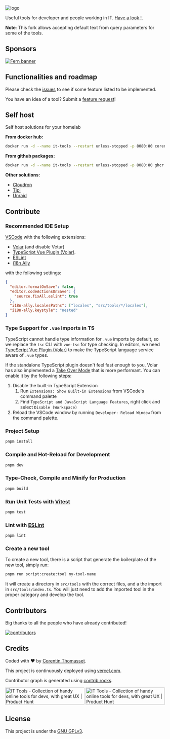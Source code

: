 <picture>
    <source srcset="./.github/logo-dark.png" media="(prefers-color-scheme: light)">
    <source srcset="./.github/logo-white.png" media="(prefers-color-scheme: dark)">
    <img src="./.github/logo-dark.png" alt="logo">
</picture>

Useful tools for developer and people working in IT. [Have a look !](https://it-tools.tech).

**Note**: This fork allows accepting default text from query parameters for some of the tools.

## Sponsors

[![Fern banner](./.github/fern-banner.svg)](https://bit.ly/3zBl7DG)

## Functionalities and roadmap

Please check the [issues](https://github.com/CorentinTh/it-tools/issues) to see if some feature listed to be implemented.

You have an idea of a tool? Submit a [feature request](https://github.com/CorentinTh/it-tools/issues/new/choose)!

## Self host

Self host solutions for your homelab

**From docker hub:**

```sh
docker run -d --name it-tools --restart unless-stopped -p 8080:80 corentinth/it-tools:latest
```

**From github packages:**

```sh
docker run -d --name it-tools --restart unless-stopped -p 8080:80 ghcr.io/corentinth/it-tools:latest
```

**Other solutions:**

- [Cloudron](https://www.cloudron.io/store/tech.ittools.cloudron.html)
- [Tipi](https://www.runtipi.io/docs/apps-available)
- [Unraid](https://unraid.net/community/apps?q=it-tools)

## Contribute

### Recommended IDE Setup

[VSCode](https://code.visualstudio.com/) with the following extensions:

- [Volar](https://marketplace.visualstudio.com/items?itemName=Vue.volar) (and disable Vetur)
- [TypeScript Vue Plugin (Volar)](https://marketplace.visualstudio.com/items?itemName=Vue.vscode-typescript-vue-plugin).
- [ESLint](https://marketplace.visualstudio.com/items?itemName=dbaeumer.vscode-eslint)
- [i18n Ally](https://marketplace.visualstudio.com/items?itemName=lokalise.i18n-ally)

with the following settings:

```json
{
  "editor.formatOnSave": false,
  "editor.codeActionsOnSave": {
    "source.fixAll.eslint": true
  },
  "i18n-ally.localesPaths": ["locales", "src/tools/*/locales"],
  "i18n-ally.keystyle": "nested"
}
```

### Type Support for `.vue` Imports in TS

TypeScript cannot handle type information for `.vue` imports by default, so we replace the `tsc` CLI with `vue-tsc` for type checking. In editors, we need [TypeScript Vue Plugin (Volar)](https://marketplace.visualstudio.com/items?itemName=Vue.vscode-typescript-vue-plugin) to make the TypeScript language service aware of `.vue` types.

If the standalone TypeScript plugin doesn't feel fast enough to you, Volar has also implemented a [Take Over Mode](https://github.com/johnsoncodehk/volar/discussions/471#discussioncomment-1361669) that is more performant. You can enable it by the following steps:

1. Disable the built-in TypeScript Extension
   1. Run `Extensions: Show Built-in Extensions` from VSCode's command palette
   2. Find `TypeScript and JavaScript Language Features`, right click and select `Disable (Workspace)`
2. Reload the VSCode window by running `Developer: Reload Window` from the command palette.

### Project Setup

```sh
pnpm install
```

### Compile and Hot-Reload for Development

```sh
pnpm dev
```

### Type-Check, Compile and Minify for Production

```sh
pnpm build
```

### Run Unit Tests with [Vitest](https://vitest.dev/)

```sh
pnpm test
```

### Lint with [ESLint](https://eslint.org/)

```sh
pnpm lint
```

### Create a new tool

To create a new tool, there is a script that generate the boilerplate of the new tool, simply run:

```sh
pnpm run script:create:tool my-tool-name
```

It will create a directory in `src/tools` with the correct files, and a the import in `src/tools/index.ts`. You will just need to add the imported tool in the proper category and develop the tool.

## Contributors

Big thanks to all the people who have already contributed!

[![contributors](https://contrib.rocks/image?repo=corentinth/it-tools&refresh=1)](https://github.com/corentinth/it-tools/graphs/contributors)

## Credits

Coded with ❤️ by [Corentin Thomasset](https://corentin.tech?utm_source=it-tools&utm_medium=readme).

This project is continuously deployed using [vercel.com](https://vercel.com).

Contributor graph is generated using [contrib.rocks](https://contrib.rocks/preview?repo=corentinth/it-tools).

<a href="https://www.producthunt.com/posts/it-tools?utm_source=badge-featured&utm_medium=badge&utm_souce=badge-it&#0045;tools" target="_blank"><img src="https://api.producthunt.com/widgets/embed-image/v1/featured.svg?post_id=345793&theme=light" alt="IT&#0032;Tools - Collection&#0032;of&#0032;handy&#0032;online&#0032;tools&#0032;for&#0032;devs&#0044;&#0032;with&#0032;great&#0032;UX | Product Hunt" style="width: 250px; height: 54px;" width="250" height="54" /></a>
<a href="https://www.producthunt.com/posts/it-tools?utm_source=badge-top-post-badge&utm_medium=badge&utm_souce=badge-it&#0045;tools" target="_blank"><img src="https://api.producthunt.com/widgets/embed-image/v1/top-post-badge.svg?post_id=345793&theme=light&period=daily" alt="IT&#0032;Tools - Collection&#0032;of&#0032;handy&#0032;online&#0032;tools&#0032;for&#0032;devs&#0044;&#0032;with&#0032;great&#0032;UX | Product Hunt" style="width: 250px; height: 54px;" width="250" height="54" /></a>

## License

This project is under the [GNU GPLv3](LICENSE).
